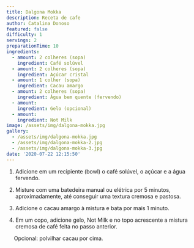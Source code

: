 ```yaml
---
title: Dalgona Mokka
description: Receta de cafe
author: Catalina Donoso
featured: false
difficulty: 1
servings: 2
preparationTime: 10
ingredients:
  - amount: 2 colheres (sopa)
    ingredient: Café solúvel
  - amount: 2 colheres (sopa)
    ingredient: Açúcar cristal
  - amount: 1 colher (sopa)
    ingredient: Cacau amargo
  - amount: 2 colheres (sopa)
    ingredient: Água bem quente (fervendo)
  - amount:  
    ingredient: Gelo (opcional)
  - amount:  
    ingredient: Not Milk
image: /assets/img/dalgona-mokka.jpg
gallery:
  - /assets/img/dalgona-mokka.jpg
  - /assets/img/dalgona-mokka-2.jpg
  - /assets/img/dalgona-mokka-3.jpg
date: '2020-07-22 12:15:50'
---
```

1. Adicione em um recipiente (bowl) o café solúvel, o açúcar e a água fervendo.				

2. Misture com uma batedeira manual ou elétrica por 5 minutos, aproximadamente, até conseguir uma textura cremosa e pastosa.		

3. Adicione o cacau amargo à mistura e bata por mais 1 minuto.				

4. Em um copo, adicione gelo, Not Milk e no topo acrescente a mistura cremosa de café feita no passo anterior.

&nbsp;&nbsp;&nbsp;&nbsp; Opcional: polvilhar cacau por cima.
